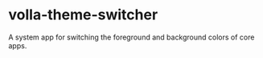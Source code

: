 # volla-theme-switcher
A system app for switching the foreground and background colors of core apps.
